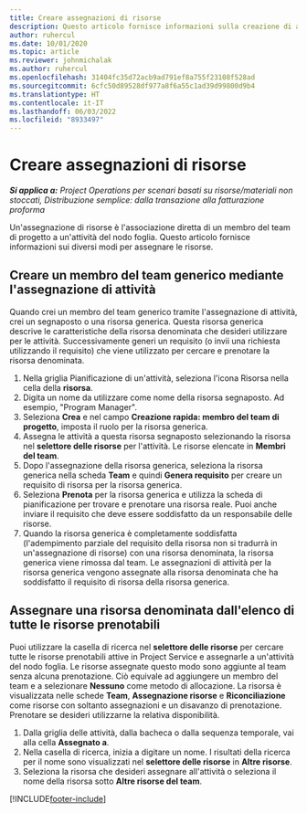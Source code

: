 ```yaml
---
title: Creare assegnazioni di risorse
description: Questo articolo fornisce informazioni sulla creazione di assegnazioni di risorse generiche e denominate.
author: ruhercul
ms.date: 10/01/2020
ms.topic: article
ms.reviewer: johnmichalak
ms.author: ruhercul
ms.openlocfilehash: 31404fc35d72acb9ad791ef8a755f23108f528ad
ms.sourcegitcommit: 6cfc50d89528df977a8f6a55c1ad39d99800d9b4
ms.translationtype: HT
ms.contentlocale: it-IT
ms.lasthandoff: 06/03/2022
ms.locfileid: "8933497"
---
```

# <a name="create-resource-assignments"></a>Creare assegnazioni di risorse

_**Si applica a:** Project Operations per scenari basati su risorse/materiali non stoccati, Distribuzione semplice: dalla transazione alla fatturazione proforma_


Un'assegnazione di risorse è l'associazione diretta di un membro del team di progetto a un'attività del nodo foglia. Questo articolo fornisce informazioni sui diversi modi per assegnare le risorse.

## <a name="create-a-generic-team-member-through-task-assignment"></a>Creare un membro del team generico mediante l'assegnazione di attività


Quando crei un membro del team generico tramite l'assegnazione di attività, crei un segnaposto o una risorsa generica. Questa risorsa generica descrive le caratteristiche della risorsa denominata che desideri utilizzare per le attività. Successivamente generi un requisito (o invii una richiesta utilizzando il requisito) che viene utilizzato per cercare e prenotare la risorsa denominata.

1. Nella griglia Pianificazione di un'attività, seleziona l'icona Risorsa nella cella della **risorsa**.
2. Digita un nome da utilizzare come nome della risorsa segnaposto. Ad esempio, "Program Manager".
3. Seleziona **Crea** e nel campo **Creazione rapida: membro del team di progetto**, imposta il ruolo per la risorsa generica.
4. Assegna le attività a questa risorsa segnaposto selezionando la risorsa nel **selettore delle risorse** per l'attività. Le risorse elencate in **Membri del team**.
5. Dopo l'assegnazione della risorsa generica, seleziona la risorsa generica nella scheda **Team** e quindi **Genera requisito** per creare un requisito di risorsa per la risorsa generica.
6. Seleziona **Prenota** per la risorsa generica e utilizza la scheda di pianificazione per trovare e prenotare una risorsa reale. Puoi anche inviare il requisito che deve essere soddisfatto da un responsabile delle risorse.
7. Quando la risorsa generica è completamente soddisfatta (l'adempimento parziale del requisito della risorsa non si tradurrà in un'assegnazione di risorse) con una risorsa denominata, la risorsa generica viene rimossa dal team. Le assegnazioni di attività per la risorsa generica vengono assegnate alla risorsa denominata che ha soddisfatto il requisito di risorsa della risorsa generica.

## <a name="assign-a-named-resource-from-the-list-of-all-bookable-resources"></a>Assegnare una risorsa denominata dall'elenco di tutte le risorse prenotabili

Puoi utilizzare la casella di ricerca nel **selettore delle risorse** per cercare tutte le risorse prenotabili attive in Project Service e assegnarle a un'attività del nodo foglia. Le risorse assegnate questo modo sono aggiunte al team senza alcuna prenotazione. Ciò equivale ad aggiungere un membro del team e a selezionare **Nessuno** come metodo di allocazione. La risorsa è visualizzata nelle schede **Team**, **Assegnazione risorse** e **Riconciliazione** come risorse con soltanto assegnazioni e un disavanzo di prenotazione. Prenotare se desideri utilizzarne la relativa disponibilità.

1. Dalla griglia delle attività, dalla bacheca o dalla sequenza temporale, vai alla cella **Assegnato a**.
2. Nella casella di ricerca, inizia a digitare un nome. I risultati della ricerca per il nome sono visualizzati nel **selettore delle risorse** in **Altre risorse**.
3. Seleziona la risorsa che desideri assegnare all'attività o seleziona il nome della risorsa sotto **Altre risorse del team**.


[!INCLUDE[footer-include](../includes/footer-banner.md)]